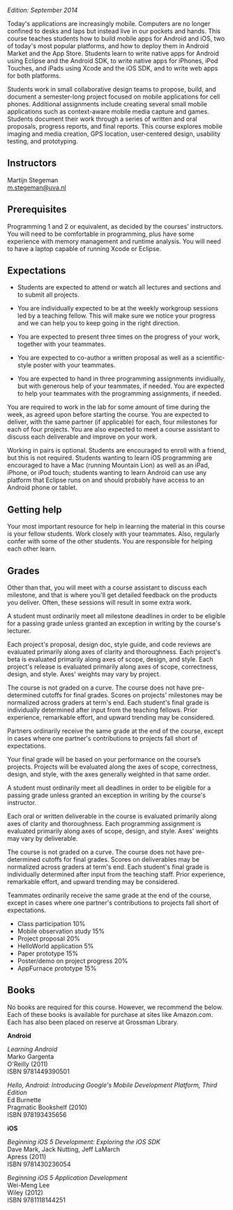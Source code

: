 *Edition: September 2014*

Today's applications are increasingly mobile. Computers are no longer confined to desks and laps but instead live in our pockets and hands. This course teaches students how to build mobile apps for Android and iOS, two of today's most popular platforms, and how to deploy them in Android Market and the App Store. Students learn to write native apps for Android using Eclipse and the Android SDK, to write native apps for iPhones, iPod Touches, and iPads using Xcode and the iOS SDK, and to write web apps for both platforms.

Students work in small collaborative design teams to propose, build, and
document a semester-long project focused on mobile applications for cell
phones. Additional assignments include creating several small mobile
applications such as context-aware mobile media capture and games. Students
document their work through a series of written and oral proposals, progress
reports, and final reports. This course explores mobile imaging and media
creation, GPS location, user-centered design, usability testing, and
prototyping.

## Instructors

Martijn Stegeman  
<m.stegeman@uva.nl>

## Prerequisites

Programming 1 and 2 or equivalent, as decided by the courses' instructors. You
will need to be comfortable in programming, plus have some experience with
memory management and runtime analysis. You will need to have a laptop capable
of running Xcode or Eclipse.

## Expectations

* Students are expected to attend or watch all lectures and sections and to submit all projects.

* You are individually expected to be at the weekly workgroup sessions led by a teaching fellow. This will make sure we notice your progress and we can help you to keep going in the right direction.

* You are expected to present three times on the progress of your work, together with your teammates.

* You are expected to co-author a written proposal as well as a scientific-style poster with your teammates.

* You are expected to hand in three programming assignments invidiually, but with generous help of your teammates, if needed. You are expected to help your teammates with the programming assignments, if needed.

You are required to work in the lab for some amount of time during the week, as
agreed upon before starting the course. You are expected to deliver, with the
same partner (if applicable) for each, four milestones for each of four
projects. You are also expected to meet a course assistant to discuss each
deliverable and improve on your work.

Working in pairs is optional. Students are encouraged to enroll with a friend,
but this is not required. Students wanting to learn iOS programming are
encouraged to have a Mac (running Mountain Lion) as well as an iPad, iPhone, or
iPod touch; students wanting to learn Android can use any platform that Eclipse
runs on and should probably have access to an Android phone or tablet.


## Getting help

Your most important resource for help in learning the material in this course
is your fellow students. Work closely with your teammates. Also, regularly
confer with some of the other students. You are responsible for helping each
other learn.

## Grades


Other than that, you will meet with a course assistant to discuss each
milestone, and that is where you'll get detailed feedback on the products you
deliver. Often, these sessions will result in some extra work.


A student must ordinarily meet all milestone deadlines in order to be eligible
for a passing grade unless granted an exception in writing by the course's
lecturer.

Each project's proposal, design doc, style guide, and code reviews are
evaluated primarily along axes of clarity and thoroughness. Each project's
beta is evaluated primarily along axes of scope, design, and style. Each
project's release is evaluated primarily along axes of scope, correctness,
design, and style. Axes' weights may vary by project.

The course is not graded on a curve. The course does not have pre-determined
cutoffs for final grades. Scores on projects' milestones may be normalized
across graders at term's end. Each student's final grade is individually
determined after input from the teaching fellows. Prior experience, remarkable
effort, and upward trending may be considered.

Partners ordinarily receive the same grade at the end of the course, except in
cases where one partner's contributions to projects fall short of
expectations.

Your final grade will be based on your performance on the courseʼs projects. Projects will be evaluated along the axes of scope, correctness, design, and style, with the axes generally weighted in that same order.

A student must ordinarily meet all deadlines in order to be eligible for a
passing grade unless granted an exception in writing by the course's instructor.

Each oral or written deliverable in the course is evaluated primarily along
axes of clarity and thoroughness. Each programming assignment is evaluated
primarily along axes of scope, design, and style. Axes' weights may vary by
deliverable.

The course is not graded on a curve. The course does not have pre-determined
cutoffs for final grades. Scores on deliverables may be normalized across
graders at term's end. Each student's final grade is individually determined
after input from the teaching staff. Prior experience, remarkable effort, and
upward trending may be considered.

Teammates ordinarily receive the same grade at the end of the course, except in
cases where one partner's contributions to projects fall short of expectations.

* Class participation	10%
* Mobile observation study	15%
* Project proposal	20%
* HelloWorld application	5%
* Paper prototype	15%
* Poster/demo on project progress	20%
* AppFurnace prototype	15%

## Books

No books are required for this course. However, we recommend the below. Each of these books is available for purchase at sites like Amazon.com. Each has also been placed on reserve at Grossman Library.

**Android**

*Learning Android*  
Marko Gargenta  
O'Reilly (2011)  
ISBN 9781449390501

*Hello, Android: Introducing Google's Mobile Development Platform, Third Edition*  
Ed Burnette  
Pragmatic Bookshelf (2010)  
ISBN 978193435656

**iOS**

*Beginning iOS 5 Development: Exploring the iOS SDK*  
Dave Mark, Jack Nutting, Jeff LaMarch  
Apress (2011)  
ISBN 9781430236054

*Beginning iOS 5 Application Development*  
Wei-Meng Lee  
Wiley (2012)  
ISBN 9781118144251
